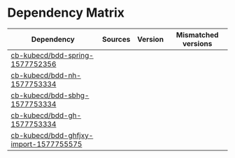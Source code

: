 # Dependency Matrix

Dependency | Sources | Version | Mismatched versions
---------- | ------- | ------- | -------------------
[cb-kubecd/bdd-spring-1577752356](https://github.com/cb-kubecd/bdd-spring-1577752356.git) |  | []() | 
[cb-kubecd/bdd-nh-1577753334](https://github.com/cb-kubecd/bdd-nh-1577753334.git) |  | []() | 
[cb-kubecd/bdd-sbhg-1577753334](https://github.com/cb-kubecd/bdd-sbhg-1577753334.git) |  | []() | 
[cb-kubecd/bdd-gh-1577753334](https://github.com/cb-kubecd/bdd-gh-1577753334.git) |  | []() | 
[cb-kubecd/bdd-ghfjxy-import-1577755575](https://github.com/cb-kubecd/bdd-ghfjxy-import-1577755575.git) |  | []() | 

